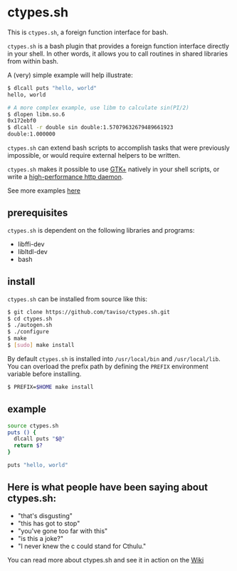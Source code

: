 # ctypes.sh

This is `ctypes.sh`, a foreign function interface for bash.

`ctypes.sh` is a bash plugin that provides a foreign function interface directly
in your shell. In other words, it allows you to call routines in shared
libraries from within bash.

A (very) simple example will help illustrate:

```bash
$ dlcall puts "hello, world"
hello, world

# A more complex example, use libm to calculate sin(PI/2)
$ dlopen libm.so.6
0x172ebf0
$ dlcall -r double sin double:1.57079632679489661923
double:1.000000
```

`ctypes.sh` can extend bash scripts to accomplish tasks that were previously
impossible, or would require external helpers to be written.

`ctypes.sh` makes it possible to use
[GTK+](https://github.com/taviso/ctypes.sh/blob/master/test/gtk.sh) natively in
your shell scripts, or write a [high-performance http daemon](https://github.com/cemeyer/httpd.sh).

See more examples [here](https://github.com/taviso/ctypes.sh/tree/master/test)

## prerequisites

`ctypes.sh` is dependent on the following libraries and programs:

* libffi-dev
* libltdl-dev
* bash

## install

`ctypes.sh` can be installed from source like this:

```bash
$ git clone https://github.com/taviso/ctypes.sh.git
$ cd ctypes.sh
$ ./autogen.sh
$ ./configure
$ make
$ [sudo] make install
```

By default `ctypes.sh` is installed into `/usr/local/bin` and
`/usr/local/lib`. You can overload the prefix path by defining the
`PREFIX` environment variable before installing.

```bash
$ PREFIX=$HOME make install
```

## example

```bash
source ctypes.sh
puts () {
  dlcall puts "$@"
  return $?
}

puts "hello, world"
```

## Here is what people have been saying about ctypes.sh:

* "that's disgusting"
* "this has got to stop"
* "you've gone too far with this"
* "is this a joke?"
* "I never knew the c could stand for Cthulu."

You can read more about ctypes.sh and see it in action on the [Wiki](https://github.com/taviso/ctypes.sh/wiki)

